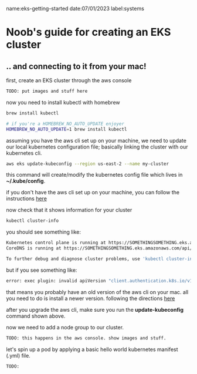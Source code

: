 name:eks-getting-started
date:07/01/2023
label:systems

# Noob's guide for creating an EKS cluster
## .. and connecting to it from your mac!

first, create an EKS cluster through the aws console

```bash
TODO: put images and stuff here
```

now you need to install kubectl with homebrew

```bash
brew install kubectl

# if you're a HOMEBREW_NO_AUTO_UPDATE enjoyer
HOMEBREW_NO_AUTO_UPDATE=1 brew install kubectl
```

assuming you have the aws cli set up on your machine, we need to update our local
kubernetes configuration file; basically linking the cluster with our kubernetes cli.

```bash
aws eks update-kubeconfig --region us-east-2 --name my-cluster
```

this command will create/modify the kubernetes config file which lives in __~/.kube/config__.

if you don't have the aws cli set up on your machine, you can follow the instructions [here](https://docs.aws.amazon.com/cli/latest/userguide/getting-started-install.html)

now check that it shows information for your cluster
```bash
kubectl cluster-info
```

you should see something like:
```bash
Kubernetes control plane is running at https://SOMETHINGSOMETHING.eks.amazonaws.com
CoreDNS is running at https://SOMETHINGSOMETHING.eks.amazonaws.com/api/v1/namespaces/kube-system/services/kube-dns:dns/proxy

To further debug and diagnose cluster problems, use 'kubectl cluster-info dump'.
```

but if you see something like:
```bash
error: exec plugin: invalid apiVersion "client.authentication.k8s.io/v1alpha1"
```

that means you probably have an old version of the aws cli on your mac. all you need to do
is install a newer version. following the directions [here](https://docs.aws.amazon.com/cli/latest/userguide/getting-started-install.html)

after you upgrade the aws cli, make sure you run the __update-kubeconfig__ command shown above.

now we need to add a node group to our cluster.

```bash
TODO: this happens in the aws console. show images and stuff.
```

let's spin up a pod by applying a basic hello world kubernetes manifest (.yml) file.

```bash
TODO:
```

